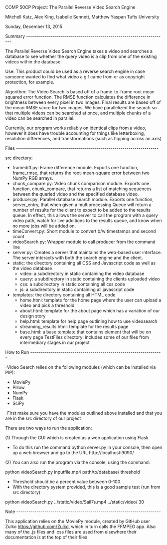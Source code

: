 COMP 50CP Project: The Parallel Reverse Video Search Engine

Mitchell Katz, Alex King, Isabelle Sennett, Matthew Yaspan
Tufts University

Sunday, December 13, 2015

Summary ----------------------------------------------------------------------

The Parallel Reverse Video Search Engine takes a video and searches a database
to see whether the query video is a clip from one of the existing videos within
the database.

Use:
This product could be used as a reverse search engine in case someone wanted to
find what video a gif came from or as copyright protection, for example.

Algorithm:
The Video Search is based off of a frame-to-frame root mean squared error
function. The RMSE function calculates the difference in brightness between
every pixel in two images. Final results are based off of the mean RMSE score
for two images. We have parallelized the search so that multiple videos can be
searched at once, and multiple chunks of a video can be searched in parallel.

Currently, our program works reliably on identical clips from a video, however
it does have trouble accounting for things like letterboxing, resolution
differences, and transformations (such as flipping across an axis)


Files -----------------------------------------------------------------------

src directory:
* framediff.py: Frame difference module. Exports one function, frame_rmse, 
  that returns the root-mean-square error between two NumPy RGB arrays.
* chunk_compare.py: Video chunk comparison module. Exports one function, 
  chunk_compare, that returns a list of matching sequences between the 
  queried video and the specified database video.
* producer.py: Parallel database search module. Exports one function, 
  server_entry, that when given a multiprocessing Queue will return a 
  number of results for the client to expect to be added to the results 
  queue. In effect, this allows the server to call the program with a 
  query video path, watch for live additions to the results queue, and 
  know when no more jobs will be added on.
* timeConvert.py: Short module to convert b/w timestamps and second count
* videoSearch.py: Wrapper module to call producer from the command line
* server.py: Creates a server that maintains the web-based user interface. 
  The server interacts with both the search engine and the client.
* static: the directory containing all CSS and Javascript code as well as 
  the video database
    * video: a subdirectory in static containing the video database
    * query: a subdirectory in static containing the clients uploaded video
    * css: a subdirectory in static containing all css code
    * js: a subdirectory in static containing all javascript code
* templates: the directory containing all HTML code
    * home.html: template for the home page where the user can upload a 
      video and pick a threshold
    * about.html: template for the about page which has a variation of our 
      design story
    * help.html: template for help page outlining how to use videosearch
    * streaming_results.html: template for the results page
    * base.html: a base template that contains element that will be on 
      every page
TestFiles directory: includes some of our files from intermediary stages 
    in our project


How to Run ------------------------------------------------------------------

-Video Search relies on the following modules (which can be installed via PIP):
* MoviePy
* Pillow
* NumPy
* Flask
* SciPy

-First make sure you have the modules outlined above installed and that you 
are in the src directory of our project

There are two ways to run the application:

(1) Through the GUI which is created as a web application using Flask
* To do this run the command python server.py in your console, 
  then open up a web browser and go to the URL http://localhost:9090/

(2) You can also run the program via the console, using the command:

python videoSearch.py inputfile.mp4 path/to/database/ threshold

* Threshold should be a percent value between 0-100.
* With the directory system provided, this is a good sample test 
  (run from src directory)

python videoSearch.py ../static/video/Sail7s.mp4 ../static/video/ 30



Note ------------------------------------------------------------------------

This application relies on the MoviePy module, created by GitHub user
Zulko https://github.com/Zulko, which in turn calls the FFMPEG app. Also many 
of the .js files and .css files are used from elsewhere their documentation is
at the top of their files